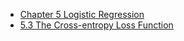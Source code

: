 * [Chapter 5 Logistic Regression](README.md)
* [5.3 The Cross-entropy Loss Function](5.3-the-cross-entropy-loss-function.md)
